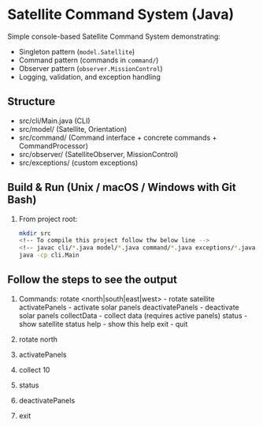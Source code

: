 # Satellite Command System (Java)

Simple console-based Satellite Command System demonstrating:
- Singleton pattern (`model.Satellite`)
- Command pattern (commands in `command/`)
- Observer pattern (`observer.MissionControl`)
- Logging, validation, and exception handling

## Structure
- src/cli/Main.java (CLI)
- src/model/ (Satellite, Orientation)
- src/command/ (Command interface + concrete commands + CommandProcessor)
- src/observer/ (SatelliteObserver, MissionControl)
- src/exceptions/ (custom exceptions)

## Build & Run (Unix / macOS / Windows with Git Bash)
1. From project root:
   ```bash
   mkdir src
   <!-- To compile this project follow thw below line -->
   <!-- javac cli/*.java model/*.java command/*.java exceptions/*.java observer/*.java -->
   java -cp cli.Main

## Follow the steps to see the output
1. Commands:
  rotate <north|south|east|west>   - rotate satellite
  activatePanels                   - activate solar panels
  deactivatePanels                 - deactivate solar panels
  collectData <units>              - collect data (requires active panels)
  status                           - show satellite status
  help                             - show this help
  exit                             - quit
<!-- Provide direction along with rotate -->
2. rotate north
<!-- To activate panels provide the given below step-->
3. activatePanels 
<!-- To collect data -->
4. collect 10
<!-- To check the status -->
5. status
<!-- To deactivate panels -->
6. deactivatePanels
<!-- To exit  -->
7. exit



